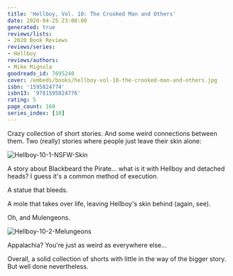 ```yaml
---
title: 'Hellboy, Vol. 10: The Crooked Man and Others'
date: 2020-04-25 23:00:00
generated: true
reviews/lists:
- 2020 Book Reviews
reviews/series:
- Hellboy
reviews/authors:
- Mike Mignola
goodreads_id: 7695240
cover: /embeds/books/hellboy-vol-10-the-crooked-man-and-others.jpg
isbn: '1595824774'
isbn13: '9781595824776'
rating: 5
page_count: 160
series_index: [10]
---
```

Crazy collection of short stories. And some weird connections between them. Two (really) stories where people just leave their skin alone:  

![Hellboy-10-1-NSFW-Skin](/embeds/books/attachments/hellboy-10-1-nsfw-skin.png)  

<!--more-->

A story about Blackbeard the Pirate... what is it with Hellboy and detached heads? I guess it's a common method of execution.  

A statue that bleeds.  

A mole that takes over life, leaving Hellboy's skin behind (again, see).  

Oh, and Mulengeons.  

![Hellboy-10-2-Melungeons](/embeds/books/attachments/hellboy-10-2-melungeons.png)  

Appalachia? You're just as weird as everywhere else...  

Overall, a solid collection of shorts with little in the way of the bigger story. But well done nevertheless.